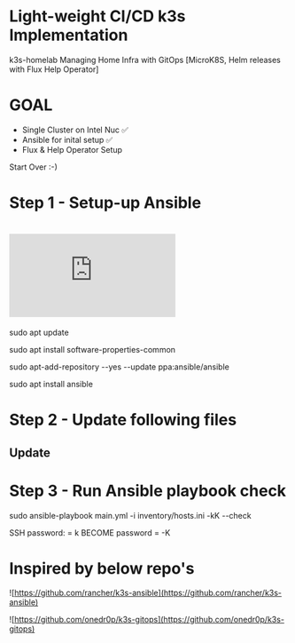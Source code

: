 # Light-weight CI/CD k3s Implementation
k3s-homelab
Managing Home Infra with GitOps [MicroK8S, Helm releases with Flux Help Operator]

# GOAL
* Single Cluster on Intel Nuc ✅
* Ansible for inital setup ✅
* Flux & Help Operator Setup

Start Over :-)

# Step 1 - Setup-up Ansible

# ![Ref](https://docs.ansible.com/ansible/latest/installation_guide/intro_installation.html#prerequisites)

sudo apt update

sudo apt install software-properties-common

sudo apt-add-repository --yes --update ppa:ansible/ansible

sudo apt install ansible


# Step 2 - Update following files

## Update

# Step 3 - Run Ansible playbook check
sudo ansible-playbook main.yml -i inventory/hosts.ini -kK --check

SSH password: = k
BECOME password = -K

# Inspired by below repo's
![https://github.com/rancher/k3s-ansible](https://github.com/rancher/k3s-ansible)

![https://github.com/onedr0p/k3s-gitops](https://github.com/onedr0p/k3s-gitops)


